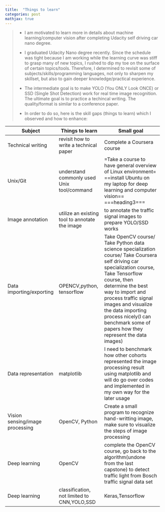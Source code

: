 ```yaml
---
title:  "Things to learn"
categories: post
mathjax: true
---
```

>- I am motivated to learn more in details about machine learning/computer vision after completing Udacity self driving car nano degree.  
>
>- I graduated Udacity Nano degree recently. Since the schedule was tight because I am working while the learning curve was stiff to grasp many of new topics, I rushed to dip my toe on the surface of certain topics/tools. Therefore, I determined to revisit some of subjects/skills/programming languages, not only to sharpen my skillset, but also to gain deeper knowledge/practical experience.
>
>- The intermediate goal is to make YOLO (You ONLY Look ONCE) or SSD (Single Shot Detection) work for real time image recognition. The ultimate goal is to practice a techincal writing. The quality/format is similar to a conference paper. 
>
>- In order to do so, here is the skill gaps (things to learn) which I observed and how to enhance:

|Subject|Things to learn|Small goal|
|---|---|---|
|Technical writing|revisit how to write a technical paper|Complete a Coursera course|
|Unix/Git|understand commonly used Unix tool/command|=Take a course to have general overview of Linux environment=<br>==install Ubuntu on my laptop for deep learning and computer vision==<br>===heading3===|
|Image annotation|utilize an existing tool to annotate the image| to annotate the traffic signal images to prepare YOLO/SSD works|
|Data importing/exporting|OPENCV,python, tensorflow|Take OpenCV course/ Take Python data science specialization course/ Take Coursera self driving car specialization course, Take Tensorflow course, then determine the best way to import and process traffic signal images and visualize the data importing process nicely(I can benchmark some of papers how they represent the data images)|
|Data representation|matplotlib|I need to benchmark how other cohorts represented the image processing result using matplotlib and will do go over codes and implemented in my own way for the later usage |
|Vision sensing/image processing|OpenCV, Python| Create a small program to recognize hand-writting image, make sure to visualize the steps of image processing|
|Deep learning|OpenCV|complete the OpenCV course, go back to the algorithm(undone from the last capstone) to detect traffic light from Bosch traffic signal data set|
|Deep learning|classification, not limited to CNN,YOLO,SSD|Keras,Tensorflow|Create an algorithm to detect my daughter's face in real time|

